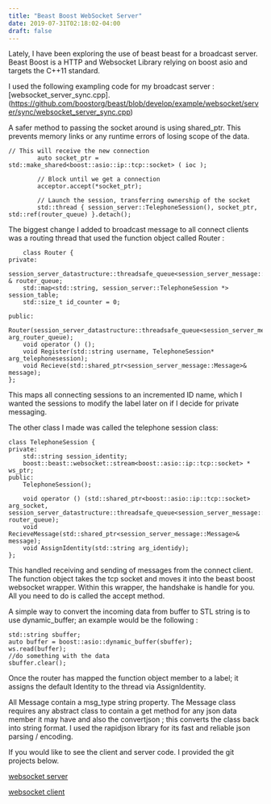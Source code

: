 ```yaml
---
title: "Beast Boost WebSocket Server"
date: 2019-07-31T02:18:02-04:00
draft: false
---
```


Lately, I have been exploring the use of beast beast for a broadcast server.  Beast Boost is a HTTP and Websocket Library relying on boost asio and targets the C++11 standard. 

I used the following exampling code for my broadcast server : [websocket_server_sync.cpp].(https://github.com/boostorg/beast/blob/develop/example/websocket/server/sync/websocket_server_sync.cpp)

A safer method to passing the socket around is using shared_ptr. This prevents memory links or any runtime errors of losing scope of the data. 

    // This will receive the new connection
			auto socket_ptr = std::make_shared<boost::asio::ip::tcp::socket> ( ioc );

			// Block until we get a connection
			acceptor.accept(*socket_ptr);

			// Launch the session, transferring ownership of the socket
			std::thread { session_server::TelephoneSession(), socket_ptr, std::ref(router_queue) }.detach();

The biggest change I added to broadcast message to all connect clients was a routing thread that used the function object called Router : 

    	class Router {
	private:
		session_server_datastructure::threadsafe_queue<session_server_message::Message> & router_queue;
		std::map<std::string, session_server::TelephoneSession *> session_table;
		std::size_t id_counter = 0;

	public:
		Router(session_server_datastructure::threadsafe_queue<session_server_message::Message>& arg_router_queue);
		void operator () ();
		void Register(std::string username, TelephoneSession* arg_telephonesession);
		void Recieve(std::shared_ptr<session_server_message::Message>& message);
	};
This maps all connecting sessions to an incremented ID name, which I wanted the sessions to modify the label later on if I decide for private messaging.

The other class I made was called the telephone session class: 

    class TelephoneSession {
	private:
		std::string session_identity;
		boost::beast::websocket::stream<boost::asio::ip::tcp::socket> * ws_ptr;
	public:
		TelephoneSession();

		void operator () (std::shared_ptr<boost::asio::ip::tcp::socket> arg_socket, session_server_datastructure::threadsafe_queue<session_server_message::Message>& router_queue);
		void RecieveMessage(std::shared_ptr<session_server_message::Message>& message);
		void AssignIdentity(std::string arg_identidy);
	};
This handled receiving and sending of messages from the connect client.  The function object takes the tcp socket and moves it into the beast boost websocket wrapper. Within this wrapper, the handshake is handle for you. All you need to do is called the accept method.

A simple way to convert the incoming data from buffer to STL string is to use dynamic_buffer; an example would be the following : 

    std::string sbuffer;
	auto buffer = boost::asio::dynamic_buffer(sbuffer);
	ws.read(buffer);
	//do something with the data
	sbuffer.clear();

Once the router has mapped the  function object member to a label; it assigns the default Identity to the thread via AssignIdentity.

All Message contain a msg_type string property. The Message class requires any abstract class to contain a get method for any json data member it may have and also the convertjson ; this converts the class back into string format. I used the rapidjson library for its fast and reliable json parsing / encoding. 

If you would like to see the client and server code.  I provided the git projects below.

[websocket server](https://github.com/Sweetkubuni/websocket_server_cpp)

[websocket client](https://github.com/Sweetkubuni/websocket_client_1)

